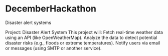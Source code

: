 # DecemberHackathon
Disaster alert systems 

Project: Disaster Alert System This project will:  Fetch real-time weather data using an API (like OpenWeatherMap). Analyze the data to detect potential disaster risks (e.g., floods or extreme temperatures). Notify users via email or messages (using SMTP or another service).

